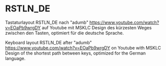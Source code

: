 # RSTLN_DE
Tastaturlayout RSTLN_DE nach "adumb" https://www.youtube.com/watch?v=EOaPb9wrgDY auf Youtube  mit MSKLC
Design des kürzesten Weges zwischen den Tasten, optimiert für die deutsche Sprache.


Keyboard layout RSTLN_DE after "adumb" https://www.youtube.com/watch?v=EOaPb9wrgDY on Youtube with MSKLC
Design of the shortest path between keys, optimized for the German language.

